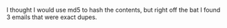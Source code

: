 


I thought I would use md5 to hash the contents, but right off the bat I found 3 emails that were exact dupes.

